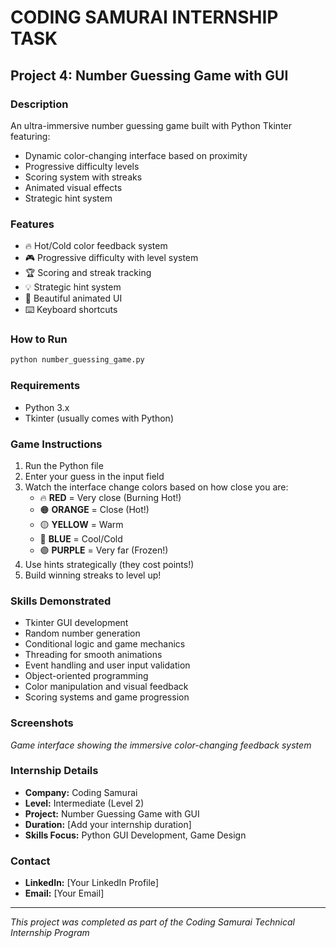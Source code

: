 # CODING SAMURAI INTERNSHIP TASK

## Project 4: Number Guessing Game with GUI

### Description
An ultra-immersive number guessing game built with Python Tkinter featuring:
- Dynamic color-changing interface based on proximity
- Progressive difficulty levels
- Scoring system with streaks
- Animated visual effects
- Strategic hint system

### Features
- 🔥 Hot/Cold color feedback system
- 🎮 Progressive difficulty with level system
- 🏆 Scoring and streak tracking
- 💡 Strategic hint system
- 🎨 Beautiful animated UI
- ⌨️ Keyboard shortcuts

### How to Run
```bash
python number_guessing_game.py
```

### Requirements
- Python 3.x
- Tkinter (usually comes with Python)

### Game Instructions
1. Run the Python file
2. Enter your guess in the input field
3. Watch the interface change colors based on how close you are:
   - 🔥 **RED** = Very close (Burning Hot!)
   - 🟠 **ORANGE** = Close (Hot!)
   - 🟡 **YELLOW** = Warm
   - 🔵 **BLUE** = Cool/Cold
   - 🟣 **PURPLE** = Very far (Frozen!)
4. Use hints strategically (they cost points!)
5. Build winning streaks to level up!

### Skills Demonstrated
- Tkinter GUI development
- Random number generation
- Conditional logic and game mechanics
- Threading for smooth animations
- Event handling and user input validation
- Object-oriented programming
- Color manipulation and visual feedback
- Scoring systems and game progression

### Screenshots
*Game interface showing the immersive color-changing feedback system*

### Internship Details
- **Company:** Coding Samurai
- **Level:** Intermediate (Level 2)
- **Project:** Number Guessing Game with GUI
- **Duration:** [Add your internship duration]
- **Skills Focus:** Python GUI Development, Game Design

### Contact
- **LinkedIn:** [Your LinkedIn Profile]
- **Email:** [Your Email]

---
*This project was completed as part of the Coding Samurai Technical Internship Program*
